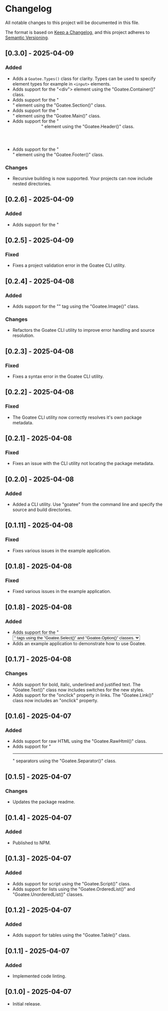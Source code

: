 # Changelog

All notable changes to this project will be documented in this file.

The format is based on [Keep a Changelog](https://keepachangelog.com/en/1.1.0/),
and this project adheres to [Semantic Versioning](https://semver.org/spec/v2.0.0.html).

## [0.3.0] - 2025-04-09

### Added

- Adds a `Goatee.Types()` class for clarity. Types can be used to specify element types for example in `<input>` elements.
- Adds support for the "<div"> element using the "Goatee.Container()" class.
- Adds support for the "<section>" element using the "Goatee.Section()" class.
- Adds support for the "<main>" element using the "Goatee.Main()" class.
- Adds support for the "<header>" element using the "Goatee.Header()" class.
- Adds support for the "<footer>" element using the "Goatee.Footer()" class.

### Changes

- Recursive building is now supported. Your projects can now include nested directories.

## [0.2.6] - 2025-04-09

### Added

- Adds support for the "<audio>" tag using the "Goatee.Audio()" class.

## [0.2.5] - 2025-04-09

### Fixed

- Fixes a project validation error in the Goatee CLI utility.

## [0.2.4] - 2025-04-08

### Added

- Adds support for the "<img>" tag using the "Goatee.Image()" class.

### Changes

- Refactors the Goatee CLI utility to improve error handling and source resolution.

## [0.2.3] - 2025-04-08

### Fixed

- Fixes a syntax error in the Goatee CLI utility.

## [0.2.2] - 2025-04-08

### Fixed

- The Goatee CLI utility now correctly resolves it's own package metadata.

## [0.2.1] - 2025-04-08

### Fixed

- Fixes an issue with the CLI utility not locating the package metadata.

## [0.2.0] - 2025-04-08

### Added

- Added a CLI utility. Use "goatee" from the command line and specify the source and build directories.

## [0.1.11] - 2025-04-08

### Fixed

- Fixes various issues in the example application.

## [0.1.8] - 2025-04-08

### Fixed

- Fixed various issues in the example application.

## [0.1.8] - 2025-04-08

### Added

- Adds support for the "<select>" and "<option>" tags using the "Goatee.Select()" and "Goatee.Option()" classes.
- Adds an example application to demonstrate how to use Goatee.

## [0.1.7] - 2025-04-08

### Changes

- Adds support for bold, italic, underlined and justified text. The "Goatee.Text()" class now includes switches for the new styles.
- Adds support for the "onclick" property in links. The "Goatee.Link()" class now includes an "onclick" property.

## [0.1.6] - 2025-04-07

### Added

- Adds support for raw HTML using the "Goatee.RawHtml()" class.
- Adds support for "<hr>" separators using the "Goatee.Separator()" class.

## [0.1.5] - 2025-04-07

### Changes

- Updates the package readme.

## [0.1.4] - 2025-04-07

### Added

- Published to NPM.

## [0.1.3] - 2025-04-07

### Added

- Adds support for script using the "Goatee.Script()" class.
- Adds support for lists using the "Goatee.OrderedList()" and "Goatee.UnorderedList()" classes.

## [0.1.2] - 2025-04-07

### Added

- Adds support for tables using the "Goatee.Table()" class.

## [0.1.1] - 2025-04-07

### Added

- Implemented code linting.

## [0.1.0] - 2025-04-07

- Initial release.
